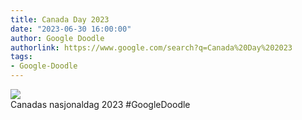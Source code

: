 ```yaml
---
title: Canada Day 2023
date: "2023-06-30 16:00:00"
author: Google Doodle
authorlink: https://www.google.com/search?q=Canada%20Day%202023
tags:
- Google-Doodle
---
```

<img src="https://www.google.com/logos/doodles/2023/canada-day-2023-6753651837109896-l.png" referrerpolicy="no-referrer"><br>Canadas nasjonaldag 2023 #GoogleDoodle